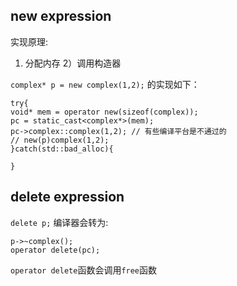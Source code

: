 ## new expression

实现原理:
1) 分配内存
2）调用构造器

`complex* p = new complex(1,2);` 的实现如下：

```
try{
void* mem = operator new(sizeof(complex));
pc = static_cast<complex*>(mem);
pc->complex::complex(1,2); // 有些编译平台是不通过的
// new(p)complex(1,2);
}catch(std::bad_alloc){

}
```

## delete expression

`delete p;` 编译器会转为:

```
p->~complex();
operator delete(pc);
```
`operator delete`函数会调用`free`函数
















